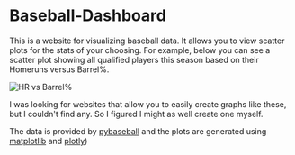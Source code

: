 # Baseball-Dashboard

This is a website for visualizing baseball data. It allows you to view scatter plots for the stats of your choosing. For example, below you can see a scatter plot showing all qualified players this season based on their Homeruns versus Barrel%.

![HR vs Barrel%](https://i.imgur.com/NTZCIAh.png)

I was looking for websites that allow you to easily create graphs like these, but I couldn't find any. So I figured I might as well create one myself.

The data is provided by [pybaseball](https://pypi.org/project/pybaseball/) and the plots are generated using [matplotlib](https://matplotlib.org/) and [plotly](https://plotly.com/python/))
